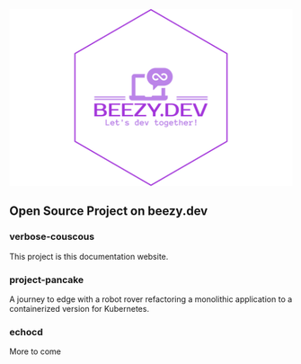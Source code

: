 

![logo](images/logo-no-background.svg)

## Open Source Project on beezy.dev

### verbose-couscous
This project is this documentation website. 

### project-pancake
A journey to edge with a robot rover refactoring a monolithic application to a containerized version for Kubernetes. 

### echocd
More to come 


